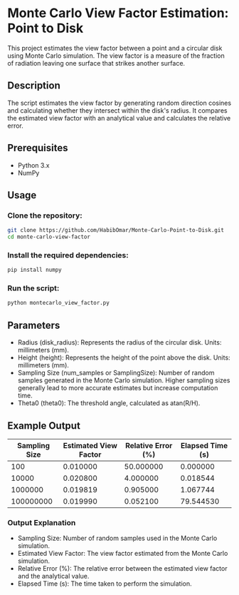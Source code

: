 # Monte Carlo View Factor Estimation: Point to Disk

This project estimates the view factor between a point and a circular disk using Monte Carlo simulation. The view factor is a measure of the fraction of radiation leaving one surface that strikes another surface.

## Description

The script estimates the view factor by generating random direction cosines and calculating whether they intersect within the disk's radius. It compares the estimated view factor with an analytical value and calculates the relative error.

## Prerequisites

- Python 3.x
- NumPy

## Usage

### Clone the repository:

```bash
git clone https://github.com/HabibOmar/Monte-Carlo-Point-to-Disk.git
cd monte-carlo-view-factor
```
### Install the required dependencies:
```bash
pip install numpy
```
### Run the script:
```bash
python montecarlo_view_factor.py
```

## Parameters
* Radius (disk_radius): Represents the radius of the circular disk. Units: millimeters (mm).
* Height (height): Represents the height of the point above the disk. Units: millimeters (mm).
* Sampling Size (num_samples or SamplingSize): Number of random samples generated in the Monte Carlo simulation. Higher sampling sizes generally lead to more accurate estimates but increase computation time.
* Theta0 (theta0): The threshold angle, calculated as atan(R/H).

## Example Output

Sampling Size | Estimated View Factor | Relative Error (%) | Elapsed Time (s)
------------- | ------------- | ------------- | -------------
100 | 0.010000 | 50.000000 | 0.000000
10000 | 0.020800 | 4.000000 | 0.018544
1000000 | 0.019819 | 0.905000 | 1.067744
100000000 | 0.019990 | 0.052100 | 79.544530


### Output Explanation
* Sampling Size: Number of random samples used in the Monte Carlo simulation.
* Estimated View Factor: The view factor estimated from the Monte Carlo simulation.
* Relative Error (%): The relative error between the estimated view factor and the analytical value.
* Elapsed Time (s): The time taken to perform the simulation.
